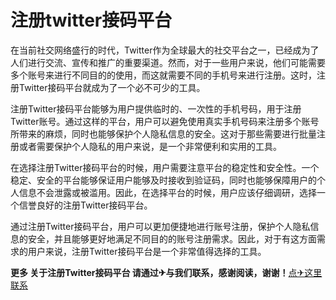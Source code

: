 # 注册twitter接码平台

在当前社交网络盛行的时代，Twitter作为全球最大的社交平台之一，已经成为了人们进行交流、宣传和推广的重要渠道。然而，对于一些用户来说，他们可能需要多个账号来进行不同目的的使用，而这就需要不同的手机号来进行注册。这时，注册Twitter接码平台就成为了一个必不可少的工具。

注册Twitter接码平台能够为用户提供临时的、一次性的手机号码，用于注册Twitter账号。通过这样的平台，用户可以避免使用真实手机号码来注册多个账号所带来的麻烦，同时也能够保护个人隐私信息的安全。这对于那些需要进行批量注册或者需要保护个人隐私的用户来说，是一个非常便利和实用的工具。

在选择注册Twitter接码平台的时候，用户需要注意平台的稳定性和安全性。一个稳定、安全的平台能够保证用户能够及时接收到验证码，同时也能够保障用户的个人信息不会泄露或被滥用。因此，在选择平台的时候，用户应该仔细调研，选择一个信誉良好的注册Twitter接码平台。

通过注册Twitter接码平台，用户可以更加便捷地进行账号注册，保护个人隐私信息的安全，并且能够更好地满足不同目的的账号注册需求。因此，对于有这方面需求的用户来说，注册Twitter接码平台是一个非常值得选择的工具。

**更多 关于注册Twitter接码平台 请通过✈与我们联系，感谢阅读，谢谢！**[点✈这里联系](https://lm.k02.cc)